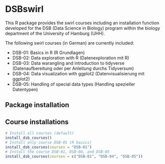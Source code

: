 
<!-- README.md is generated from README.Rmd. Please edit that file -->

# DSBswirl

<!-- [![R-CMD-check](https://github.com/saskiaotto/UHHformats/actions/workflows/check-standard.yaml/badge.svg)](https://github.com/saskiaotto/UHHformats/actions/workflows/check-standard.yaml) -->

This R package provides the swirl courses including an installation
function developed for the DSB (Data Science in Biology) program within
the biology department of the University of Hamburg (UHH).

The following swirl courses (in German) are currently included:

-   DSB-01: Basics in R (R Grundlagen)
-   DSB-02: Data exploration with R (Datenexploration mit R)
-   DSB-03: Data warangling and introduction to tidyverse
    (Datenaufbereitung oder per Anleitung durchs Tidyversum)
-   DSB-04: Data visualization with ggplot2 (Datenvisualisierung mit
    ggplot2)
-   DSB-05: Handling of special data types (Handling spezieller
    Datentypen)

## Package installation

## Course installations

``` r
# Install all courses (default)
install_dsb_courses()
# Install only course DSB-01 (R basics)
install_dsb_courses(courses = "DSB-01")
# Install the course DSB-01, DSB-04, and DSB-05
install_dsb_courses(courses = c("DSB-01", "DSB-04", "DSB-05"))
```
